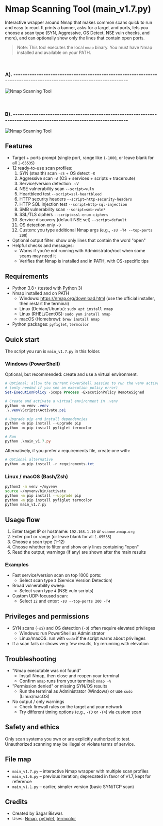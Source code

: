 # Nmap Scanning Tool (main_v1.7.py)

Interactive wrapper around Nmap that makes common scans quick to run and easy to read. It prints a banner, asks for a target and ports, lets you choose a scan type (SYN, Aggressive, OS Detect, NSE vuln checks, and more), and can optionally show only the lines that contain open ports.

> Note: This tool executes the local `nmap` binary. You must have Nmap installed and available on your PATH.
<br>

### A). -------------------------------------------------------------------------------------------------------------------

![Nmap Scanning Tool](https://imgur.com/GHvPuD6.jpg)
<br>
<br>
<br>

### B). -------------------------------------------------------------------------------------------------------------------

![Nmap Scanning Tool](https://imgur.com/zejtHl3.jpg)

## Features

- Target + ports prompt (single port, range like `1-1000`, or leave blank for all `1-65535`)
- 12 ready-to-use scan profiles:
  1. SYN (stealth) scan `-sS` + OS detect `-O`
  2. Aggressive scan `-A` (OS + services + scripts + traceroute)
  3. Service/version detection `-sV`
  4. NSE vulnerability scan `--script=vuln`
  5. Heartbleed test `--script=ssl-heartbleed`
  6. HTTP security headers `--script=http-security-headers`
  7. HTTP SQL injection test `--script=http-sql-injection`
  8. SMB vulnerability scan `--script=smb-vuln*`
  9. SSL/TLS ciphers `--script=ssl-enum-ciphers`
  10. Service discovery (default NSE set) `--script=default`
  11. OS detection only `-O`
  12. Custom: you type additional Nmap args (e.g., `-sU -T4 --top-ports 200`)
- Optional output filter: show only lines that contain the word "open"
- Helpful checks and messages:
  - Warns if you’re not running with Administrator/root when some scans may need it
  - Verifies that Nmap is installed and in PATH, with OS-specific tips

## Requirements

- Python 3.8+ (tested with Python 3)
- Nmap installed and on PATH
  - Windows: https://nmap.org/download.html (use the official installer, then restart the terminal)
  - Linux (Debian/Ubuntu): `sudo apt install nmap`
  - Linux (RHEL/CentOS): `sudo yum install nmap`
  - macOS (Homebrew): `brew install nmap`
- Python packages: `pyfiglet`, `termcolor`

## Quick start

The script you run is `main_v1.7.py` in this folder.

### Windows (PowerShell)

Optional, but recommended: create and use a virtual environment.

```powershell
# Optional: allow the current PowerShell session to run the venv activation script
# (only needed if you see an execution policy error)
Set-ExecutionPolicy -Scope Process -ExecutionPolicy RemoteSigned

# Create and activate a virtual environment in .venv
python -m venv .venv
.\.venv\Scripts\Activate.ps1

# Upgrade pip and install dependencies
python -m pip install --upgrade pip
python -m pip install pyfiglet termcolor

# Run
python .\main_v1.7.py
```

Alternatively, if you prefer a requirements file, create one with:

```powershell
# Optional alternative
python -m pip install -r requirements.txt
```

### Linux / macOS (Bash/Zsh)

```bash
python3 -m venv ~/myvenv
source ~/myvenv/bin/activate
python -m pip install --upgrade pip
python -m pip install pyfiglet termcolor
python main_v1.7.py
```

## Usage flow

1. Enter target IP or hostname: `192.168.1.10` or `scanme.nmap.org`
2. Enter port or range (or leave blank for all `1-65535`)
3. Choose a scan type (1–12)
4. Choose whether to filter and show only lines containing "open"
5. Read the output; warnings (if any) are shown after the main results

### Examples

- Fast service/version scan on top 1000 ports:
  - Select scan type `3` (Service Version Detection)
- Broad vulnerability sweep:
  - Select scan type `4` (NSE vuln scripts)
- Custom UDP-focused scan:
  - Select `12` and enter: `-sU --top-ports 200 -T4`

## Privileges and permissions

- SYN scans (`-sS`) and OS detection (`-O`) often require elevated privileges
  - Windows: run PowerShell as Administrator
  - Linux/macOS: run with `sudo` if the script warns about privileges
- If a scan fails or shows very few results, try rerunning with elevation

## Troubleshooting

- "Nmap executable was not found"
  - Install Nmap, then close and reopen your terminal
  - Confirm `nmap` runs from your terminal: `nmap -V`
- "Permission denied" or missing SYN/OS results
  - Run the terminal as Administrator (Windows) or use `sudo` (Linux/macOS)
- No output / only warnings
  - Check firewall rules on the target and your network
  - Try different timing options (e.g., `-T3` or `-T4`) via custom scan

## Safety and ethics

Only scan systems you own or are explicitly authorized to test. Unauthorized scanning may be illegal or violate terms of service.

## File map

- `main_v1.7.py` – interactive Nmap wrapper with multiple scan profiles
- `main_v1.6.py` – previous iteration; deprecated in favor of v1.7, kept for reference
- `main_v1.1.py` – earlier, simpler version (basic SYN/TCP scan)

## Credits

- Created by Sagar Biswas
- Uses: [Nmap](https://nmap.org/), [pyfiglet](https://pypi.org/project/pyfiglet/), [termcolor](https://pypi.org/project/termcolor/)

